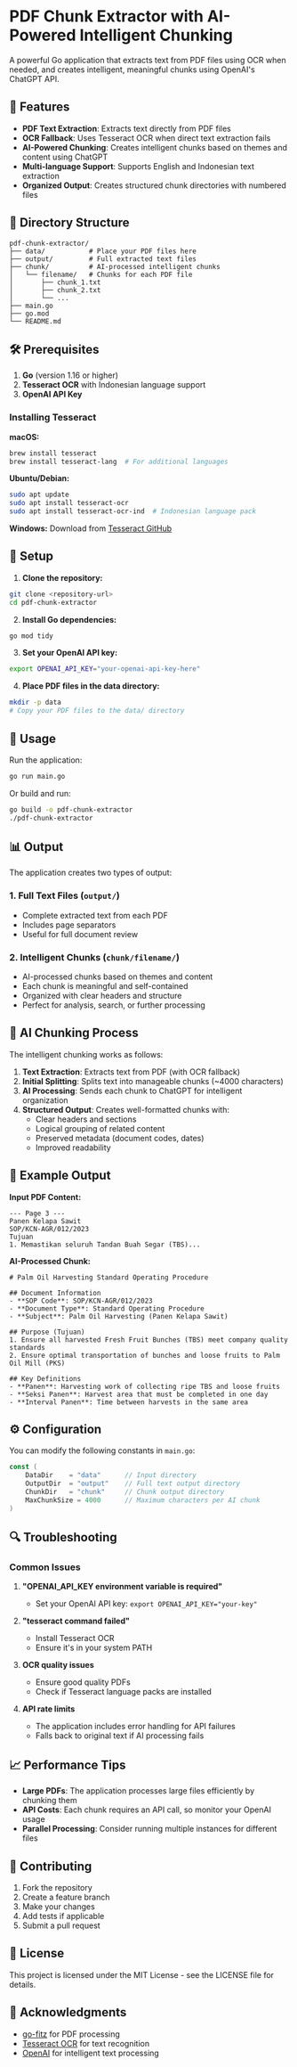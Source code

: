 # PDF Chunk Extractor with AI-Powered Intelligent Chunking

A powerful Go application that extracts text from PDF files using OCR when needed, and creates intelligent, meaningful chunks using OpenAI's ChatGPT API.

## 🚀 Features

- **PDF Text Extraction**: Extracts text directly from PDF files
- **OCR Fallback**: Uses Tesseract OCR when direct text extraction fails
- **AI-Powered Chunking**: Creates intelligent chunks based on themes and content using ChatGPT
- **Multi-language Support**: Supports English and Indonesian text extraction
- **Organized Output**: Creates structured chunk directories with numbered files

## 📁 Directory Structure

```
pdf-chunk-extractor/
├── data/           # Place your PDF files here
├── output/         # Full extracted text files
├── chunk/          # AI-processed intelligent chunks
│   └── filename/   # Chunks for each PDF file
│       ├── chunk_1.txt
│       ├── chunk_2.txt
│       └── ...
├── main.go
├── go.mod
└── README.md
```

## 🛠️ Prerequisites

1. **Go** (version 1.16 or higher)
2. **Tesseract OCR** with Indonesian language support
3. **OpenAI API Key**

### Installing Tesseract

**macOS:**
```bash
brew install tesseract
brew install tesseract-lang  # For additional languages
```

**Ubuntu/Debian:**
```bash
sudo apt update
sudo apt install tesseract-ocr
sudo apt install tesseract-ocr-ind  # Indonesian language pack
```

**Windows:**
Download from [Tesseract GitHub](https://github.com/UB-Mannheim/tesseract/wiki)

## 🔧 Setup

1. **Clone the repository:**
```bash
git clone <repository-url>
cd pdf-chunk-extractor
```

2. **Install Go dependencies:**
```bash
go mod tidy
```

3. **Set your OpenAI API key:**
```bash
export OPENAI_API_KEY="your-openai-api-key-here"
```

4. **Place PDF files in the data directory:**
```bash
mkdir -p data
# Copy your PDF files to the data/ directory
```

## 🚀 Usage

Run the application:
```bash
go run main.go
```

Or build and run:
```bash
go build -o pdf-chunk-extractor
./pdf-chunk-extractor
```

## 📊 Output

The application creates two types of output:

### 1. Full Text Files (`output/`)
- Complete extracted text from each PDF
- Includes page separators
- Useful for full document review

### 2. Intelligent Chunks (`chunk/filename/`)
- AI-processed chunks based on themes and content
- Each chunk is meaningful and self-contained
- Organized with clear headers and structure
- Perfect for analysis, search, or further processing

## 🧠 AI Chunking Process

The intelligent chunking works as follows:

1. **Text Extraction**: Extracts text from PDF (with OCR fallback)
2. **Initial Splitting**: Splits text into manageable chunks (~4000 characters)
3. **AI Processing**: Sends each chunk to ChatGPT for intelligent organization
4. **Structured Output**: Creates well-formatted chunks with:
   - Clear headers and sections
   - Logical grouping of related content
   - Preserved metadata (document codes, dates)
   - Improved readability

## 📝 Example Output

**Input PDF Content:**
```
--- Page 3 ---
Panen Kelapa Sawit
SOP/KCN-AGR/012/2023
Tujuan
1. Memastikan seluruh Tandan Buah Segar (TBS)...
```

**AI-Processed Chunk:**
```
# Palm Oil Harvesting Standard Operating Procedure

## Document Information
- **SOP Code**: SOP/KCN-AGR/012/2023
- **Document Type**: Standard Operating Procedure
- **Subject**: Palm Oil Harvesting (Panen Kelapa Sawit)

## Purpose (Tujuan)
1. Ensure all harvested Fresh Fruit Bunches (TBS) meet company quality standards
2. Ensure optimal transportation of bunches and loose fruits to Palm Oil Mill (PKS)

## Key Definitions
- **Panen**: Harvesting work of collecting ripe TBS and loose fruits
- **Seksi Panen**: Harvest area that must be completed in one day
- **Interval Panen**: Time between harvests in the same area
```

## ⚙️ Configuration

You can modify the following constants in `main.go`:

```go
const (
    DataDir    = "data"      // Input directory
    OutputDir  = "output"    // Full text output directory
    ChunkDir   = "chunk"     // Chunk output directory
    MaxChunkSize = 4000      // Maximum characters per AI chunk
)
```

## 🔍 Troubleshooting

### Common Issues

1. **"OPENAI_API_KEY environment variable is required"**
   - Set your OpenAI API key: `export OPENAI_API_KEY="your-key"`

2. **"tesseract command failed"**
   - Install Tesseract OCR
   - Ensure it's in your system PATH

3. **OCR quality issues**
   - Ensure good quality PDFs
   - Check if Tesseract language packs are installed

4. **API rate limits**
   - The application includes error handling for API failures
   - Falls back to original text if AI processing fails

## 📈 Performance Tips

- **Large PDFs**: The application processes large files efficiently by chunking them
- **API Costs**: Each chunk requires an API call, so monitor your OpenAI usage
- **Parallel Processing**: Consider running multiple instances for different files

## 🤝 Contributing

1. Fork the repository
2. Create a feature branch
3. Make your changes
4. Add tests if applicable
5. Submit a pull request

## 📄 License

This project is licensed under the MIT License - see the LICENSE file for details.

## 🙏 Acknowledgments

- [go-fitz](https://github.com/gen2brain/go-fitz) for PDF processing
- [Tesseract OCR](https://github.com/tesseract-ocr/tesseract) for text recognition
- [OpenAI](https://openai.com/) for intelligent text processing 